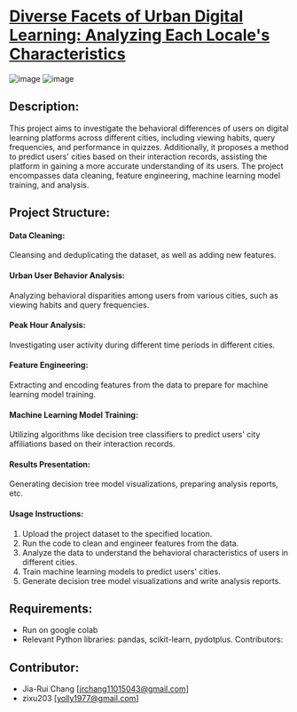 
# [Diverse Facets of Urban Digital Learning: Analyzing Each Locale's Characteristics](https://pads.moe.edu.tw/pads_front/index.php?action=plan&uuid=9e864ad5-3709-4044-8f94-56f9b7e49743)
![image](https://i.imgur.com/q3FHkPG.jpeg)
![image](https://i.imgur.com/4x2pQB1.jpeg)

## Description:
This project aims to investigate the behavioral differences of users on digital learning platforms across different cities, including viewing habits, query frequencies, and performance in quizzes. Additionally, it proposes a method to predict users' cities based on their interaction records, assisting the platform in gaining a more accurate understanding of its users. The project encompasses data cleaning, feature engineering, machine learning model training, and analysis.

## Project Structure:

#### Data Cleaning: 
Cleansing and deduplicating the dataset, as well as adding new features.
#### Urban User Behavior Analysis: 
Analyzing behavioral disparities among users from various cities, such as viewing habits and query frequencies.
#### Peak Hour Analysis: 
Investigating user activity during different time periods in different cities.
#### Feature Engineering: 
Extracting and encoding features from the data to prepare for machine learning model training.
#### Machine Learning Model Training: 
Utilizing algorithms like decision tree classifiers to predict users' city affiliations based on their interaction records.
#### Results Presentation: 
Generating decision tree model visualizations, preparing analysis reports, etc.
#### Usage Instructions:
1. Upload the project dataset to the specified location.
2. Run the code to clean and engineer features from the data.
3. Analyze the data to understand the behavioral characteristics of users in different cities.
4. Train machine learning models to predict users' cities.
5. Generate decision tree model visualizations and write analysis reports.

## Requirements:
- Run on google colab
- Relevant Python libraries: pandas, scikit-learn, pydotplus.
Contributors:

## Contributor: 
- Jia-Rui Chang [jrchang11015043@gmail.com]
- zixu203 [yolly1977@gmail.com]
